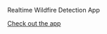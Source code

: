 Realtime Wildfire Detection App

[Check out the app](https://share.streamlit.io/shabieh2/er2/app.py)

